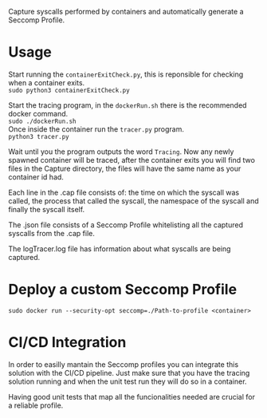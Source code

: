 Capture syscalls performed by containers and automatically generate a Seccomp Profile.

# Usage
Start running the ``` containerExitCheck.py ```, this is reponsible for checking when a container exits. <br>
``` sudo python3 containerExitCheck.py ```

Start the tracing program, in the ``` dockerRun.sh ``` there is the recommended docker command. <br>
``` sudo ./dockerRun.sh ``` <br>
Once inside the container run the ``` tracer.py ``` program. <br>
``` python3 tracer.py ``` <br>

Wait until you the program outputs the word ``` Tracing ```. Now any newly spawned container will be traced, after the container exits you will find two files in the Capture directory, the files will have the same name as your container id had. 

Each line in the .cap file consists of: the time on which the syscall was called, the process that called the syscall, the namespace of the syscall and finally the syscall itself. 

The .json file consists of a Seccomp Profile whitelisting all the captured syscalls from the .cap file.

The logTracer.log file has information about what syscalls are being captured.
  
# Deploy a custom Seccomp Profile
``` sudo docker run --security-opt seccomp=./Path-to-profile <container> ```

# CI/CD Integration
In order to easilly mantain the Seccomp profiles you can integrate this solution with the CI/CD pipeline. Just make sure that you have the tracing solution running and when the unit test run they will do so in a container.

Having good unit tests that map all the funcionalities needed are crucial for a reliable profile.
